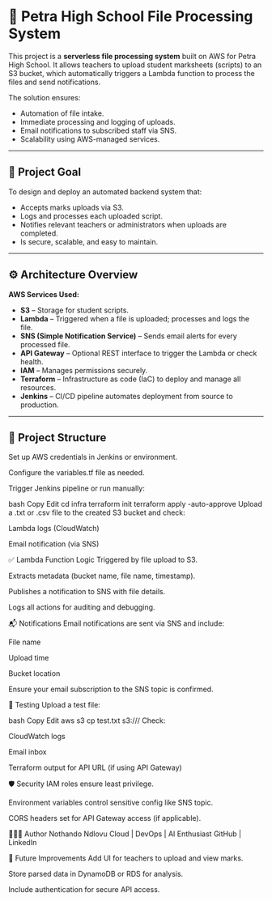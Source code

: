 # 📁 Petra High School File Processing System

This project is a **serverless file processing system** built on AWS for Petra High School. It allows teachers to upload student marksheets (scripts) to an S3 bucket, which automatically triggers a Lambda function to process the files and send notifications.

The solution ensures:
- Automation of file intake.
- Immediate processing and logging of uploads.
- Email notifications to subscribed staff via SNS.
- Scalability using AWS-managed services.

---

## 🧠 Project Goal

To design and deploy an automated backend system that:
- Accepts marks uploads via S3.
- Logs and processes each uploaded script.
- Notifies relevant teachers or administrators when uploads are completed.
- Is secure, scalable, and easy to maintain.

---

## ⚙️ Architecture Overview

**AWS Services Used:**
- **S3** – Storage for student scripts.
- **Lambda** – Triggered when a file is uploaded; processes and logs the file.
- **SNS (Simple Notification Service)** – Sends email alerts for every processed file.
- **API Gateway** – Optional REST interface to trigger the Lambda or check health.
- **IAM** – Manages permissions securely.
- **Terraform** – Infrastructure as code (IaC) to deploy and manage all resources.
- **Jenkins** – CI/CD pipeline automates deployment from source to production.

---

## 📂 Project Structure

Set up AWS credentials in Jenkins or environment.

Configure the variables.tf file as needed.

Trigger Jenkins pipeline or run manually:

bash
Copy
Edit
cd infra
terraform init
terraform apply -auto-approve
Upload a .txt or .csv file to the created S3 bucket and check:

Lambda logs (CloudWatch)

Email notification (via SNS)

✅ Lambda Function Logic
Triggered by file upload to S3.

Extracts metadata (bucket name, file name, timestamp).

Publishes a notification to SNS with file details.

Logs all actions for auditing and debugging.

📬 Notifications
Email notifications are sent via SNS and include:

File name

Upload time

Bucket location

Ensure your email subscription to the SNS topic is confirmed.

🧪 Testing
Upload a test file:

bash
Copy
Edit
aws s3 cp test.txt s3://<your-bucket-name>/
Check:

CloudWatch logs

Email inbox

Terraform output for API URL (if using API Gateway)

🛡️ Security
IAM roles ensure least privilege.

Environment variables control sensitive config like SNS topic.

CORS headers set for API Gateway access (if applicable).

👩🏾‍💻 Author
Nothando Ndlovu
Cloud | DevOps | AI Enthusiast
GitHub | LinkedIn

🏫 Future Improvements
Add UI for teachers to upload and view marks.

Store parsed data in DynamoDB or RDS for analysis.

Include authentication for secure API access.

